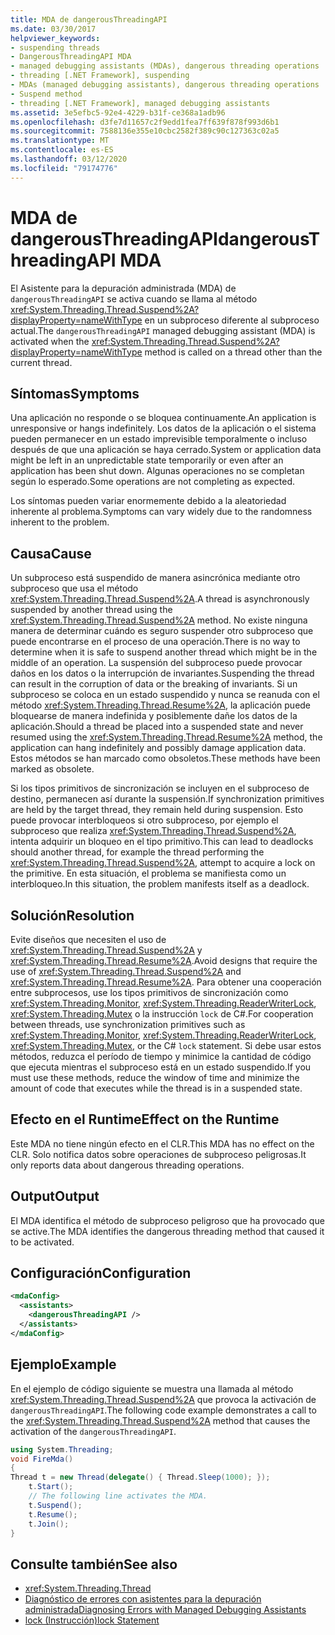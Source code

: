 ```yaml
---
title: MDA de dangerousThreadingAPI
ms.date: 03/30/2017
helpviewer_keywords:
- suspending threads
- DangerousThreadingAPI MDA
- managed debugging assistants (MDAs), dangerous threading operations
- threading [.NET Framework], suspending
- MDAs (managed debugging assistants), dangerous threading operations
- Suspend method
- threading [.NET Framework], managed debugging assistants
ms.assetid: 3e5efbc5-92e4-4229-b31f-ce368a1adb96
ms.openlocfilehash: d3fe7d11657c2f9edd1fea7ff639f878f993d6b1
ms.sourcegitcommit: 7588136e355e10cbc2582f389c90c127363c02a5
ms.translationtype: MT
ms.contentlocale: es-ES
ms.lasthandoff: 03/12/2020
ms.locfileid: "79174776"
---
```

# <a name="dangerousthreadingapi-mda"></a><span data-ttu-id="a070b-102">MDA de dangerousThreadingAPI</span><span class="sxs-lookup"><span data-stu-id="a070b-102">dangerousThreadingAPI MDA</span></span>
<span data-ttu-id="a070b-103">El Asistente para la depuración administrada (MDA) de `dangerousThreadingAPI` se activa cuando se llama al método <xref:System.Threading.Thread.Suspend%2A?displayProperty=nameWithType> en un subproceso diferente al subproceso actual.</span><span class="sxs-lookup"><span data-stu-id="a070b-103">The `dangerousThreadingAPI` managed debugging assistant (MDA) is activated when the <xref:System.Threading.Thread.Suspend%2A?displayProperty=nameWithType> method is called on a thread other than the current thread.</span></span>  
  
## <a name="symptoms"></a><span data-ttu-id="a070b-104">Síntomas</span><span class="sxs-lookup"><span data-stu-id="a070b-104">Symptoms</span></span>  
 <span data-ttu-id="a070b-105">Una aplicación no responde o se bloquea continuamente.</span><span class="sxs-lookup"><span data-stu-id="a070b-105">An application is unresponsive or hangs indefinitely.</span></span> <span data-ttu-id="a070b-106">Los datos de la aplicación o el sistema pueden permanecer en un estado imprevisible temporalmente o incluso después de que una aplicación se haya cerrado.</span><span class="sxs-lookup"><span data-stu-id="a070b-106">System or application data might be left in an unpredictable state temporarily or even after an application has been shut down.</span></span> <span data-ttu-id="a070b-107">Algunas operaciones no se completan según lo esperado.</span><span class="sxs-lookup"><span data-stu-id="a070b-107">Some operations are not completing as expected.</span></span>  
  
 <span data-ttu-id="a070b-108">Los síntomas pueden variar enormemente debido a la aleatoriedad inherente al problema.</span><span class="sxs-lookup"><span data-stu-id="a070b-108">Symptoms can vary widely due to the randomness inherent to the problem.</span></span>  
  
## <a name="cause"></a><span data-ttu-id="a070b-109">Causa</span><span class="sxs-lookup"><span data-stu-id="a070b-109">Cause</span></span>  
 <span data-ttu-id="a070b-110">Un subproceso está suspendido de manera asincrónica mediante otro subproceso que usa el método <xref:System.Threading.Thread.Suspend%2A>.</span><span class="sxs-lookup"><span data-stu-id="a070b-110">A thread is asynchronously suspended by another thread using the <xref:System.Threading.Thread.Suspend%2A> method.</span></span> <span data-ttu-id="a070b-111">No existe ninguna manera de determinar cuándo es seguro suspender otro subproceso que puede encontrarse en el proceso de una operación.</span><span class="sxs-lookup"><span data-stu-id="a070b-111">There is no way to determine when it is safe to suspend another thread which might be in the middle of an operation.</span></span> <span data-ttu-id="a070b-112">La suspensión del subproceso puede provocar daños en los datos o la interrupción de invariantes.</span><span class="sxs-lookup"><span data-stu-id="a070b-112">Suspending the thread can result in the corruption of data or the breaking of invariants.</span></span> <span data-ttu-id="a070b-113">Si un subproceso se coloca en un estado suspendido y nunca se reanuda con el método <xref:System.Threading.Thread.Resume%2A>, la aplicación puede bloquearse de manera indefinida y posiblemente dañe los datos de la aplicación.</span><span class="sxs-lookup"><span data-stu-id="a070b-113">Should a thread be placed into a suspended state and never resumed using the <xref:System.Threading.Thread.Resume%2A> method, the application can hang indefinitely and possibly damage application data.</span></span> <span data-ttu-id="a070b-114">Estos métodos se han marcado como obsoletos.</span><span class="sxs-lookup"><span data-stu-id="a070b-114">These methods have been marked as obsolete.</span></span>  
  
 <span data-ttu-id="a070b-115">Si los tipos primitivos de sincronización se incluyen en el subproceso de destino, permanecen así durante la suspensión.</span><span class="sxs-lookup"><span data-stu-id="a070b-115">If synchronization primitives are held by the target thread, they remain held during suspension.</span></span> <span data-ttu-id="a070b-116">Esto puede provocar interbloqueos si otro subproceso, por ejemplo el subproceso que realiza <xref:System.Threading.Thread.Suspend%2A>, intenta adquirir un bloqueo en el tipo primitivo.</span><span class="sxs-lookup"><span data-stu-id="a070b-116">This can lead to deadlocks should another thread, for example the thread performing the <xref:System.Threading.Thread.Suspend%2A>, attempt to acquire a lock on the primitive.</span></span> <span data-ttu-id="a070b-117">En esta situación, el problema se manifiesta como un interbloqueo.</span><span class="sxs-lookup"><span data-stu-id="a070b-117">In this situation, the problem manifests itself as a deadlock.</span></span>  
  
## <a name="resolution"></a><span data-ttu-id="a070b-118">Solución</span><span class="sxs-lookup"><span data-stu-id="a070b-118">Resolution</span></span>  
 <span data-ttu-id="a070b-119">Evite diseños que necesiten el uso de <xref:System.Threading.Thread.Suspend%2A> y <xref:System.Threading.Thread.Resume%2A>.</span><span class="sxs-lookup"><span data-stu-id="a070b-119">Avoid designs that require the use of <xref:System.Threading.Thread.Suspend%2A> and <xref:System.Threading.Thread.Resume%2A>.</span></span> <span data-ttu-id="a070b-120">Para obtener una cooperación entre subprocesos, use los tipos primitivos de sincronización como <xref:System.Threading.Monitor>, <xref:System.Threading.ReaderWriterLock>, <xref:System.Threading.Mutex> o la instrucción `lock` de C#.</span><span class="sxs-lookup"><span data-stu-id="a070b-120">For cooperation between threads, use synchronization primitives such as <xref:System.Threading.Monitor>, <xref:System.Threading.ReaderWriterLock>, <xref:System.Threading.Mutex>, or the C# `lock` statement.</span></span> <span data-ttu-id="a070b-121">Si debe usar estos métodos, reduzca el período de tiempo y minimice la cantidad de código que ejecuta mientras el subproceso está en un estado suspendido.</span><span class="sxs-lookup"><span data-stu-id="a070b-121">If you must use these methods, reduce the window of time and minimize the amount of code that executes while the thread is in a suspended state.</span></span>  
  
## <a name="effect-on-the-runtime"></a><span data-ttu-id="a070b-122">Efecto en el Runtime</span><span class="sxs-lookup"><span data-stu-id="a070b-122">Effect on the Runtime</span></span>  
 <span data-ttu-id="a070b-123">Este MDA no tiene ningún efecto en el CLR.</span><span class="sxs-lookup"><span data-stu-id="a070b-123">This MDA has no effect on the CLR.</span></span> <span data-ttu-id="a070b-124">Solo notifica datos sobre operaciones de subproceso peligrosas.</span><span class="sxs-lookup"><span data-stu-id="a070b-124">It only reports data about dangerous threading operations.</span></span>  
  
## <a name="output"></a><span data-ttu-id="a070b-125">Output</span><span class="sxs-lookup"><span data-stu-id="a070b-125">Output</span></span>  
 <span data-ttu-id="a070b-126">El MDA identifica el método de subproceso peligroso que ha provocado que se active.</span><span class="sxs-lookup"><span data-stu-id="a070b-126">The MDA identifies the dangerous threading method that caused it to be activated.</span></span>  
  
## <a name="configuration"></a><span data-ttu-id="a070b-127">Configuración</span><span class="sxs-lookup"><span data-stu-id="a070b-127">Configuration</span></span>  
  
```xml  
<mdaConfig>  
  <assistants>  
    <dangerousThreadingAPI />  
  </assistants>  
</mdaConfig>  
```  
  
## <a name="example"></a><span data-ttu-id="a070b-128">Ejemplo</span><span class="sxs-lookup"><span data-stu-id="a070b-128">Example</span></span>  
 <span data-ttu-id="a070b-129">En el ejemplo de código siguiente se muestra una llamada al método <xref:System.Threading.Thread.Suspend%2A> que provoca la activación de `dangerousThreadingAPI`.</span><span class="sxs-lookup"><span data-stu-id="a070b-129">The following code example demonstrates a call to the <xref:System.Threading.Thread.Suspend%2A> method that causes the activation of the `dangerousThreadingAPI`.</span></span>  
  
```csharp
using System.Threading;  
void FireMda()  
{  
Thread t = new Thread(delegate() { Thread.Sleep(1000); });  
    t.Start();  
    // The following line activates the MDA.  
    t.Suspend();
    t.Resume();  
    t.Join();  
}  
```  
  
## <a name="see-also"></a><span data-ttu-id="a070b-130">Consulte también</span><span class="sxs-lookup"><span data-stu-id="a070b-130">See also</span></span>

- <xref:System.Threading.Thread>
- [<span data-ttu-id="a070b-131">Diagnóstico de errores con asistentes para la depuración administrada</span><span class="sxs-lookup"><span data-stu-id="a070b-131">Diagnosing Errors with Managed Debugging Assistants</span></span>](diagnosing-errors-with-managed-debugging-assistants.md)
- [<span data-ttu-id="a070b-132">lock (Instrucción)</span><span class="sxs-lookup"><span data-stu-id="a070b-132">lock Statement</span></span>](../../csharp/language-reference/keywords/lock-statement.md)
